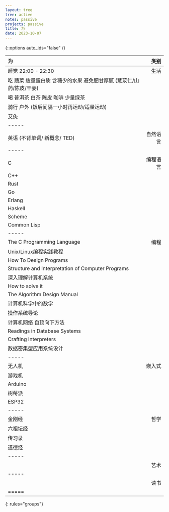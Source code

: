 ```yaml
---
layout: tree
tree: active
notes: passive
projects: passive
title: 为
date: 2023-10-07
---
```



{::options auto_ids="false" /}


| 为                                                                            | 类别       |
|:------------------------------------------------------------------------------|-----------:|
| 睡觉 22:00 - 22:30                                                            | 生活       |
| 吃 蔬菜 适量蛋白质 含糖少的水果 避免肥甘厚腻 (薏苡仁/山药/陈皮/干姜)          |            |
| 喝 普洱茶 白茶 陈皮 咖啡 少量绿茶                                             |            |
| 骑行 户外 (饭后间隔一小时再运动/适量运动)                                     |            |
| 艾灸                                                                          |            |
|-----
| 英语 (不背单词/ 新概念/ TED)                                                  | 自然语言   |
|-----
| C                                                                             | 编程语言   |
| C++                                                                           |            |
| Rust                                                                          |            |
| Go                                                                            |            |
| Erlang                                                                        |            |
| Haskell                                                                       |            |
| Scheme                                                                        |            |
| Common Lisp                                                                   |            |
|-----
| The C Programming Language                                                    | 编程       |
| Unix/Linux编程实践教程                                                        |            |
| How To Design Programs                                                        |            |
| Structure and Interpretation of Computer Programs                             |            |
| 深入理解计算机系统                                                            |            |
| How to solve it                                                               |            |
| The Algorithm Design Manual                                                   |            |
| 计算机科学中的数学                                                            |            |
| 操作系统导论                                                                  |            |
| 计算机网络 自顶向下方法                                                       |            |
| Readings in Database Systems                                                  |            |
| Crafting Interpreters                                                         |            |
| 数据密集型应用系统设计                                                        |            |
|-----
| 无人机                                                                        | 嵌入式     |
| 游戏机                                                                        |            |
| Arduino                                                                       |            |
| 树莓派                                                                        |            |
| ESP32                                                                         |            |
|-----
| 金刚经                                                                        | 哲学       |
| 六祖坛经                                                                      |            |
| 传习录                                                                        |            |
| 道德经                                                                        |            |
|-----
|                                                                               | 艺术       |
|-----
|                                                                               | 读书       |
|=====
{: rules="groups"}

